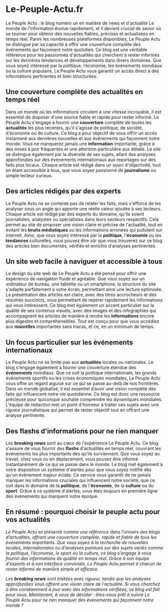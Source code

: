 # Le-Peuple-Actu.fr
Le Peuple Actu : le blog numéro un en matière de news et d'actualité
Le monde de l'information évolue rapidement, et il devient crucial de savoir où se tourner pour obtenir des nouvelles fiables, précises et actualisées en temps réel. Parmi les nombreuses plateformes disponibles, Le Peuple Actu se distingue par sa capacité à offrir une couverture complète des événements qui façonnent notre quotidien. Ce blog est une véritable référence pour les passionnés d'actualités qui cherchent à rester informés sur les dernières tendances et développements dans divers domaines. Que vous soyez intéressé par la politique, l’économie, les événements mondiaux ou la culture populaire, Le Peuple Actu vous garantit un accès direct à des informations pertinentes et bien structurées.

<h2>Une couverture complète des actualités en temps réel</h2>
<p>Dans un monde où les informations circulent à une vitesse incroyable, il est essentiel de disposer d'une source fiable et rapide pour rester informé. Le Peuple Actu s'engage à fournir une <b><b>couverture</b></b> complète de toutes les <b><b>actualités</b></b> les plus récentes, qu'il s'agisse de politique, de société, d'économie ou de culture. Ce blog a pour objectif de vous offrir un accès instantané aux dernières nouvelles et aux événements qui façonnent notre monde. Vous ne manquerez jamais une <b><b>information</b></b> importante, grâce à des mises à jour fréquentes et une attention particulière aux détails. Le site se distingue également par la diversité de ses sujets, allant des analyses approfondies sur des événements internationaux aux reportages sur des faits plus locaux. Chaque article est rédigé dans un souci d'objectivité, tout en étant accessible à tous, que vous soyez passionné de <b><b>journalisme</b></b> ou simple lecteur curieux.</p>
<h2>Des articles rédigés par des experts</h2>
<p>Le Peuple Actu ne se contente pas de relater les faits, mais s'efforce de les analyser sous un angle qui apporte une réelle valeur ajoutée à ses lecteurs. Chaque article est rédigé par des experts du domaine, qu'ils soient journalistes, analystes ou spécialistes dans leurs secteurs respectifs. Cela permet au site de proposer une vision claire et précise de l'actualité, tout en évitant les <b><b>bruits médiatiques</b></b> ou les informations erronées qui pullulent sur internet. Ainsi, que vous soyez intéressé par la <b><b>politique</b></b>, l'<b><b>économie</b></b> ou les <b><b>tendances</b></b> culturelles, vous pouvez être sûr que vous trouverez sur ce blog des articles bien documentés, vérifiés et enrichis d'analyses pertinentes.</p>
<h2>Un site web facile à naviguer et accessible à tous</h2>
<p>Le design du site web de Le Peuple Actu a été pensé pour offrir une expérience de navigation fluide et agréable. Que vous soyez sur un ordinateur de bureau, une tablette ou un smartphone, la structure du site s'adapte parfaitement à votre écran, permettant ainsi une lecture optimisée. La présentation des articles est claire, avec des titres accrocheurs et des résumés succincts, vous permettant de repérer rapidement les informations qui vous intéressent. Ce blog met également un accent particulier sur la qualité de ses contenus visuels, avec des images et des infographies qui accompagnent les articles de manière à rendre les <b><b>informations</b></b> encore plus digestes et compréhensibles. Tout est conçu pour que vous accédiez aux <b><b>nouvelles</b></b> importantes sans tracas, et ce, en un minimum de temps.</p>
<h2>Un focus particulier sur les événements internationaux</h2>
<p>Le Peuple Actu ne se limite pas aux <b><b>actualités</b></b> locales ou nationales. Le blog s'engage également à fournir une couverture étendue des <b><b>événements</b></b> mondiaux. Que ce soit la politique internationale, les grands événements sportifs ou les crises économiques mondiales, Le Peuple Actu vous offre un regard aiguisé sur ce qui se passe au-delà de nos frontières. Dans un monde globalisé, il est essentiel d’avoir une vision complète des faits qui influencent notre vie quotidienne. Ce blog est donc une ressource précieuse pour quiconque souhaite comprendre les dynamiques mondiales. L'équipe de rédaction met un point d'honneur à traiter ces sujets avec une rigueur journalistique qui permet de rester objectif tout en offrant une analyse pertinente.</p>
<h2>Des flashs d'informations pour ne rien manquer</h2>
<p>Les <b><b>breaking news</b></b> sont au cœur de l'expérience Le Peuple Actu. Ce blog s'assure de vous fournir des <b><b>flashs</b></b> d'actualités en temps réel, couvrant les événements les plus importants dès qu'ils surviennent. Que vous soyez au travail, chez vous ou en déplacement, vous pouvez être informé instantanément de ce qui se passe dans le monde. Le blog met également à votre disposition un système d'alertes pour que vous soyez notifié dès qu'un événement majeur éclate. Ce service vous garantit de ne jamais manquer les informations cruciales qui influencent notre société, que ce soit dans le domaine de la <b><b>politique</b></b>, de l'<b><b>économie</b></b>, de la <b><b>culture</b></b> ou du <b><b>sport</b></b>. Grâce à ce système d'alertes, vous êtes toujours en première ligne des événements qui marquent notre époque.</p>

<h2>En résumé : pourquoi choisir le peuple actu pour vos actualités</h2>
<i>Le Peuple Actu se présente comme une référence dans l’univers des blogs d’actualités, offrant une couverture complète, rapide et fiable de tous les événements importants. Que vous soyez à la recherche de nouvelles locales, internationales ou d’analyses pointues sur des sujets variés comme la politique, l’économie, le sport ou la culture, ce blog s’engage à vous fournir des informations de qualité en temps réel. Grâce à son équipe d'experts et à son interface conviviale, Le Peuple Actu permet à chacun de rester informé de manière simple et efficace.</i>

<i>Les <b><b>breaking news</b></b> sont traitées avec rigueur, tandis que les analyses approfondies vous offrent une vision claire de l'actualité. Si vous cherchez à être constamment à jour avec des informations vérifiées, ce blog est fait pour vous. Maintenant, à vous de décider : êtes-vous prêt à suivre Le Peuple Actu pour ne rien manquer des événements qui façonnent notre monde ?</i>

